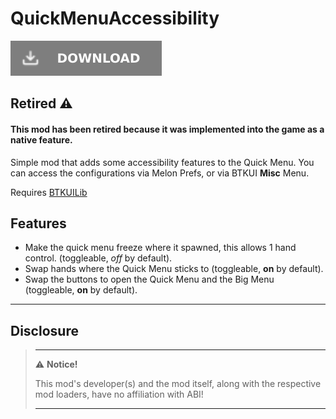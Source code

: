 # QuickMenuAccessibility

![Download Latest QuickMenuAccessibility.dll](../.Resources/DownloadButtonDisabled.svg "Download Latest QuickMenuAccessibility.dll")

## Retired ⚠️

#### This mod has been retired because it was implemented into the game as a native feature.


Simple mod that adds some accessibility features to the Quick Menu. You can access the configurations via Melon Prefs, 
or via BTKUI **Misc** Menu.

Requires [BTKUILib](https://github.com/BTK-Development/BTKUILib)

## Features

* Make the quick menu freeze where it spawned, this allows 1 hand control. (toggleable, *off* by default).
* Swap hands where the Quick Menu sticks to (toggleable, **on** by default).
* Swap the buttons to open the Quick Menu and the Big Menu (toggleable, **on** by default).

---

## Disclosure

> ---
> ⚠️ **Notice!**
>
> This mod's developer(s) and the mod itself, along with the respective mod loaders, have no affiliation with ABI!
>
> ---
